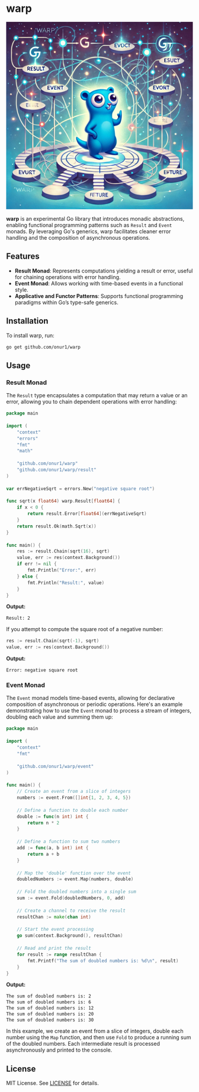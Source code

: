 # warp

![warp](./warp-gopher.webp)

**warp** is an experimental Go library that introduces monadic abstractions, enabling functional programming patterns such as `Result` and `Event` monads. By leveraging Go's generics, warp facilitates cleaner error handling and the composition of asynchronous operations.

## Features

- **Result Monad**: Represents computations yielding a result or error, useful for chaining operations with error handling.
- **Event Monad**: Allows working with time-based events in a functional style.
- **Applicative and Functor Patterns**: Supports functional programming paradigms within Go’s type-safe generics.

## Installation

To install warp, run:

```sh
go get github.com/onur1/warp
```

## Usage

### Result Monad

The `Result` type encapsulates a computation that may return a value or an error, allowing you to chain dependent operations with error handling:

```go
package main

import (
    "context"
    "errors"
    "fmt"
    "math"

    "github.com/onur1/warp"
    "github.com/onur1/warp/result"
)

var errNegativeSqrt = errors.New("negative square root")

func sqrt(x float64) warp.Result[float64] {
    if x < 0 {
        return result.Error[float64](errNegativeSqrt)
    }
    return result.Ok(math.Sqrt(x))
}

func main() {
    res := result.Chain(sqrt(16), sqrt)
    value, err := res(context.Background())
    if err != nil {
        fmt.Println("Error:", err)
    } else {
        fmt.Println("Result:", value)
    }
}
```

**Output:**

```
Result: 2
```

If you attempt to compute the square root of a negative number:

```go
res := result.Chain(sqrt(-1), sqrt)
value, err := res(context.Background())
```

**Output:**

```
Error: negative square root
```

### Event Monad

The `Event` monad models time-based events, allowing for declarative composition of asynchronous or periodic operations. Here's an example demonstrating how to use the `Event` monad to process a stream of integers, doubling each value and summing them up:

```go
package main

import (
    "context"
    "fmt"

    "github.com/onur1/warp/event"
)

func main() {
    // Create an event from a slice of integers
    numbers := event.From([]int{1, 2, 3, 4, 5})

    // Define a function to double each number
    double := func(n int) int {
        return n * 2
    }

    // Define a function to sum two numbers
    add := func(a, b int) int {
        return a + b
    }

    // Map the 'double' function over the event
    doubledNumbers := event.Map(numbers, double)

    // Fold the doubled numbers into a single sum
    sum := event.Fold(doubledNumbers, 0, add)

    // Create a channel to receive the result
    resultChan := make(chan int)

    // Start the event processing
    go sum(context.Background(), resultChan)

    // Read and print the result
    for result := range resultChan {
        fmt.Printf("The sum of doubled numbers is: %d\n", result)
    }
}
```

**Output:**

```
The sum of doubled numbers is: 2
The sum of doubled numbers is: 6
The sum of doubled numbers is: 12
The sum of doubled numbers is: 20
The sum of doubled numbers is: 30
```

In this example, we create an event from a slice of integers, double each number using the `Map` function, and then use `Fold` to produce a running sum of the doubled numbers. Each intermediate result is processed asynchronously and printed to the console.

## License

MIT License. See [LICENSE](LICENSE) for details.
